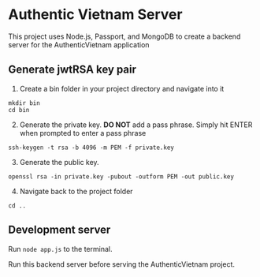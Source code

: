 # Authentic Vietnam Server
This project uses Node.js, Passport, and MongoDB to create a backend server 
for the AuthenticVietnam application

## Generate jwtRSA key pair
1. Create a bin folder in your project directory and navigate into it
```
mkdir bin
cd bin
```
2. Generate the private key. **DO NOT** add a pass phrase. Simply hit ENTER when prompted to enter a pass phrase
```
ssh-keygen -t rsa -b 4096 -m PEM -f private.key
```
3. Generate the public key.
```
openssl rsa -in private.key -pubout -outform PEM -out public.key
```
4. Navigate back to the project folder
```
cd ..
```

## Development server
Run ```node app.js``` to the terminal. 

Run this backend server before serving the AuthenticVietnam project.